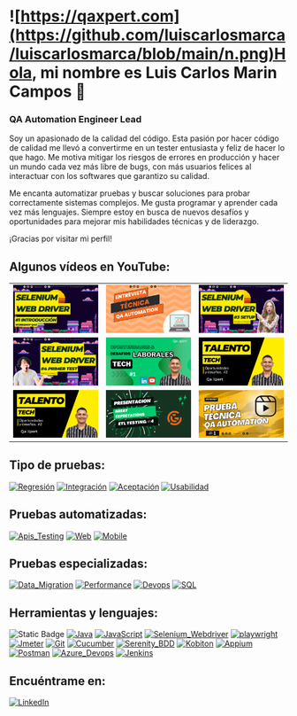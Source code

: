 # ![https://qaxpert.com](https://github.com/luiscarlosmarca/luiscarlosmarca/blob/main/n.png)Hola, mi nombre es Luis Carlos Marin Campos 👋
### QA Automation Engineer Lead 

Soy un apasionado de la calidad del código. Esta pasión por hacer código de calidad me llevó a convertirme en un tester entusiasta y feliz de hacer lo que hago. Me motiva mitigar los riesgos de errores en producción y hacer un mundo cada vez más libre de bugs, con más usuarios felices al interactuar con los softwares que garantizo su calidad.

Me encanta automatizar pruebas y buscar soluciones para probar correctamente sistemas complejos. Me gusta programar y aprender cada vez más lenguajes. Siempre estoy en busca de nuevos desafíos y oportunidades para mejorar mis habilidades técnicas y de liderazgo.

¡Gracias por visitar mi perfil!

## Algunos vídeos en YouTube:

<table style="width:100%">
<tr>
<td>
<a href="https://www.youtube.com/watch?v=ZmSwBl_oQss" target="blank">
<img src="https://github.com/luiscarlosmarca/luiscarlosmarca/blob/main/img/selenium1.png">
</a>
</td>
<td>
<a href="https://www.youtube.com/watch?v=3PPi_hn_3gI" target="blank">
<img src="https://github.com/luiscarlosmarca/luiscarlosmarca/blob/main/img/img%202.png">
</a>
</td>
<td>
<a href="https://www.youtube.com/watch?v=8RJVnt3twP8" target="blank">
<img src="https://github.com/luiscarlosmarca/luiscarlosmarca/blob/main/img/img%203.png">
</a>
</td>
</tr>
<tr>
<td>
<a href="https://www.youtube.com/watch?v=jdDLAAuGaW0" target="blank">
<img src="https://github.com/luiscarlosmarca/luiscarlosmarca/blob/main/img/img.png">
</a>
</td>
<td>
<a href="https://www.youtube.com/watch?v=CkMPbdrgXqE&t=4s" target="blank">
<img src="https://github.com/luiscarlosmarca/luiscarlosmarca/blob/main/img/odimg1.png">
</a>
</td>
<td>
<a href="https://www.youtube.com/watch?v=5n_NC4tlvJI&t=99s" target="blank">
<img src="https://github.com/luiscarlosmarca/luiscarlosmarca/blob/main/img/odimg2.png">
</a>
</td>
</tr>
<tr>
<td>
<a href="https://www.youtube.com/watch?v=5n_NC4tlvJI&t=99s" target="blank">
<img src="https://github.com/luiscarlosmarca/luiscarlosmarca/blob/main/img/odimg2.png">
</a>
</td>
<td>
<a href="https://www.youtube.com/watch?v=kj7izgZzesE&t=3s">
<img src="https://github.com/luiscarlosmarca/luiscarlosmarca/blob/main/img/1.png">
</a>
</td>
<td>
<a href="https://www.youtube.com/watch?v=4PySwwCprLk">
<img src="https://github.com/luiscarlosmarca/luiscarlosmarca/blob/main/img/img%201.png">
</a>
</td>
</tr>
</table>

## Tipo de pruebas:
[![Regresión](https://img.shields.io/badge/Regresión-999999?style=for-the-badge&logo=bugzilla&logoColor=white&labelColor=101010)]()
[![Integración](https://img.shields.io/badge/Integración-FA7343?style=for-the-badge&logo=bug&logoColor=white&labelColor=101010)]()
[![Aceptación](https://img.shields.io/badge/Aceptación-1575F9?style=for-the-badge&logo=bug&logoColor=white&labelColor=101010)]()
[![Usabilidad](https://img.shields.io/badge/Usabilidad-7575F9?style=for-the-badge&logo=ninja&logoColor=white&labelColor=101010)]()

## Pruebas automatizadas:
[![Apis_Testing](https://img.shields.io/badge/Api_Testing-yellow?style=for-the-badge&logo=cucumber&logoColor=white&labelColor=101010)]()
[![Web](https://img.shields.io/badge/Web-007396?style=for-the-badge&logo=selenium&logoColor=white&labelColor=101010)]()
[![Mobile](https://img.shields.io/badge/Mobile-F7DF1E?style=for-the-badge&logo=mobil&logoColor=white&labelColor=101010)]()


## Pruebas especializadas:
[![Data_Migration](https://img.shields.io/badge/Data_Migration-FFCA28?style=for-the-badge&logo=data&logoColor=white&labelColor=101010)]()
[![Performance](https://img.shields.io/badge/Performance-339933?style=for-the-badge&logo=jmeter&logoColor=white&labelColor=101010)]()
[![Devops](https://img.shields.io/badge/Devops-47A248?style=for-the-badge&logo=jenkins&logoColor=white&labelColor=101010)]()
[![SQL](https://img.shields.io/badge/SQL-4479A1?style=for-the-badge&logo=mysql&logoColor=white&labelColor=101010)]()



## Herramientas y lenguajes:
![Static Badge](https://img.shields.io/badge/Automatizacion-RobotFramework?style=for-the-badge&logo=Python&logoColor=black&label=Robot%20Framework&labelColor=white&color=green)
[![Java](https://img.shields.io/badge/Java-FFCA28?style=for-the-badge&logo=java&logoColor=white&labelColor=101010)]()
[![JavaScript](https://img.shields.io/badge/JavaScript-339933?style=for-the-badge&logo=JavaScript&logoColor=white&labelColor=101010)]()
[![Selenium_Webdriver](https://img.shields.io/badge/Selenium_Webdriver-47A248?style=for-the-badge&logo=Selenium&logoColor=white&labelColor=101010)]()
[![playwright](https://img.shields.io/badge/playwright-4479A1?style=for-the-badge&logo=Playright&logoColor=white&labelColor=101010)]()
[![Jmeter](https://img.shields.io/badge/Jmeter-yellow?style=for-the-badge&logo=Jmeter&logoColor=white&labelColor=101010)]()
[![Git](https://img.shields.io/badge/git-999999?style=for-the-badge&logo=git&logoColor=white&labelColor=101010)]()
[![Cucumber](https://img.shields.io/badge/Cucumber-FA7343?style=for-the-badge&logo=cucumber&logoColor=white&labelColor=101010)]()
[![Serenity_BDD](https://img.shields.io/badge/Serenity_BDD-1575F9?style=for-the-badge&logo=Serenity_BDD&logoColor=white&labelColor=101010)]()
[![Kobiton](https://img.shields.io/badge/Kobiton-7575F9?style=for-the-badge&logo=Kobiton&logoColor=white&labelColor=101010)]()
[![Appium](https://img.shields.io/badge/Appium-007396?style=for-the-badge&logo=Appium&logoColor=white&labelColor=101010)]()
[![Postman](https://img.shields.io/badge/Postman-F7DF1E?style=for-the-badge&logo=Postman&logoColor=white&labelColor=101010)]()
[![Azure_Devops](https://img.shields.io/badge/Azure_Devops-4479A1?style=for-the-badge&Azure_Devops=mysql&logoColor=white&labelColor=101010)]()
[![Jenkins](https://img.shields.io/badge/Jenkins-4479A1?style=for-the-badge&logo=Jenkins&logoColor=white&labelColor=101010)]()


## Encuéntrame en:

[![LinkedIn](https://img.shields.io/badge/LinkedIn-Luis_Carlos_Marin-0077B5?style=for-the-badge&logo=linkedin&logoColor=white&labelColor=101010)](https://www.linkedin.com/in/luis-carlos-marin-campos)
